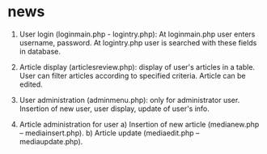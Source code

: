 # news

1) User login (loginmain.php - logintry.php): At loginmain.php user enters username, password.
At logintry.php user is searched with these fields in database.

2) Article display (articlesreview.php): display of user's articles in a table. User can filter articles according to specified criteria.
Article can be edited.

3) User administration (adminmenu.php): only for administrator user.
Insertion of new user, user display, update of user's info.

4) Article administration for user
    a) Insertion of new article (medianew.php – mediainsert.php).
    b) Article update (mediaedit.php – mediaupdate.php).
